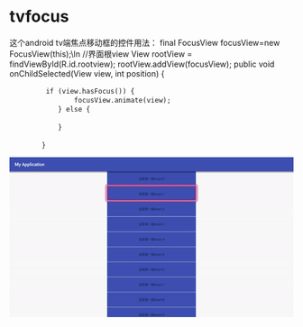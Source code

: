 # tvfocus
这个android tv端焦点移动框的控件用法：
     final FocusView focusView=new FocusView(this);\ln
     //界面根view
     View  rootView  = findViewById(R.id.rootview);
     rootView.addView(focusView);
     public void onChildSelected(View view, int position) {

             if (view.hasFocus()) {
                    focusView.animate(view);
                } else {

                }

            }

![image](https://github.com/elijahjing/tvfocus/blob/master/app/gif/ezgif-5-6a0801a23dc6.gif )  


